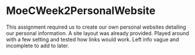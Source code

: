 # MoeCWeek2PersonalWebsite
This assignment required us to create our own personal websites detailing our personal information.
A site layout was already provided.
Played around with a few setting and tested how links would work.
Left info vague and incomplete to add to later.
